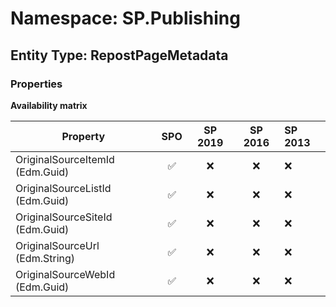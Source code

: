 # Namespace: SP.Publishing

## Entity Type: RepostPageMetadata

### Properties

**Availability matrix**

Property | SPO | SP 2019 | SP 2016 | SP 2013
----------|:---:|:-------:|:-------:|:-------
OriginalSourceItemId (Edm.Guid) | ✅ | ❌ | ❌ | ❌
OriginalSourceListId (Edm.Guid) | ✅ | ❌ | ❌ | ❌
OriginalSourceSiteId (Edm.Guid) | ✅ | ❌ | ❌ | ❌
OriginalSourceUrl (Edm.String) | ✅ | ❌ | ❌ | ❌
OriginalSourceWebId (Edm.Guid) | ✅ | ❌ | ❌ | ❌

